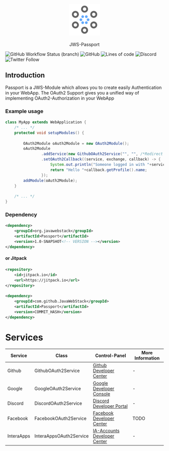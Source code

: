 <p align="center"><img src="https://raw.githubusercontent.com/JavaWebStack/docs/master/docs/assets/img/icon.svg" width="100">
<br><br>
JWS-Passport
</p>

![GitHub Workflow Status (branch)](https://img.shields.io/github/workflow/status/JavaWebStack/Passport/Maven%20Deploy/master)
![GitHub](https://img.shields.io/github/license/JavaWebStack/Passport)
![Lines of code](https://img.shields.io/tokei/lines/github/JavaWebStack/Passport)
![Discord](https://img.shields.io/discord/815612319378833408?color=%237289DA&label=discord)
![Twitter Follow](https://img.shields.io/twitter/follow/JavaWebStack?style=social)

## Introduction
Passport is a JWS-Module which allows you to create easily Authentication in your WebApp. The OAuth2 Support gives you a unified way of implementing OAuth2-Authorization in your WebApp

### Example usage

```java
class MyApp extends WebApplication {
    /* ... */
    protected void setupModules() {

        OAuth2Module oAuth2Module = new OAuth2Module();
        oAuth2Module
                .addService(new GithubOAuth2Service("", "", /*Redirect Host*/ "http://localhost:2222"))
                .setOAuth2Callback((service, exchange, callback) -> {
                    System.out.println("Someone logged in with "+service);
                    return "Hello "+callback.getProfile().name;
                });
        addModule(oAuth2Module);
    }
    
    /* ... */
}
```

### Dependency
```xml
<dependency>
    <groupId>org.javawebstack</groupId>
    <artifactId>Passport</artifactId>
    <version>1.0-SNAPSHOT<!-- VERSION --></version>
</dependency>
```
#### or Jitpack
```xml
<repository>
    <id>jitpack.io</id>
    <url>https://jitpack.io</url>
</repository>

<dependency>
    <groupId>com.github.JavaWebStack</groupId>
    <artifactId>Passport</artifactId>
    <version>COMMIT_HASH</version>
</dependency>
```

# Services
Service|Class|Control-Panel|More Information
---|---|---|---
Github|GithubOAuth2Service|[Github Developer Center](https://github.com/settings/developers)|-
Google|GoogleOAuth2Service|[Google Developer Console](https://console.developers.google.com/)|-
Discord|DiscordOAuth2Service|[Discord Developer Portal](https://discord.com/developers/applications)|-
Facebook|FacebookOAuth2Service|[Facebook Developer Center](https://console.developers.google.com/)|TODO
InteraApps|InteraAppsOAuth2Service|[IA-Accounts Developer Center](https://accounts.interaapps.de/developers/projects)|-